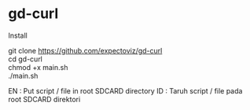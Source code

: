 # gd-curl

Install

git clone https://github.com/expectoviz/gd-curl <br>
cd gd-curl <br>
chmod +x main.sh <br>
./main.sh

EN : Put script / file in root SDCARD directory
ID : Taruh script / file pada root SDCARD direktori
